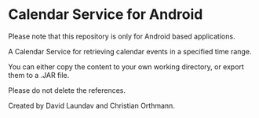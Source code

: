 Calendar Service for Android
========
Please note that this repository is only for Android based applications. 

A Calendar Service for retrieving calendar events in a specified time range.

You can either copy the content to your own working directory, or export them to a .JAR file.

Please do not delete the references.

Created by David Laundav and Christian Orthmann.
